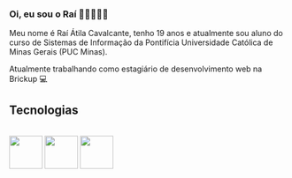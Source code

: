 ### Oi, eu sou o Raí 🤙🏻👨🏻‍💻
Meu nome é Raí Átila Cavalcante, tenho 19 anos e atualmente sou aluno do curso de Sistemas de Informação da Pontifícia Universidade Católica de Minas Gerais (PUC Minas).

Atualmente trabalhando como estagiário de desenvolvimento web na Brickup 💻

## Tecnologias

<div style="display: inline_block"><br>
  <img heigth="50" width="60" src="https://cdn.jsdelivr.net/gh/devicons/devicon/icons/react/react-original.svg" /> 
  <img heigth="50" width="60" src="https://cdn.jsdelivr.net/gh/devicons/devicon/icons/javascript/javascript-plain.svg" />
  <img heigth="50" width="60" src="https://cdn.jsdelivr.net/gh/devicons/devicon/icons/csharp/csharp-plain.svg" />
</div>
<!--
**raicavalcante/raicavalcante** is a ✨ _special_ ✨ repository because its `README.md` (this file) appears on your GitHub profile.

Here are some ideas to get you started:

- 🔭 I’m currently working on ...
- 🌱 I’m currently learning ...
- 👯 I’m looking to collaborate on ...
- 🤔 I’m looking for help with ...
- 💬 Ask me about ...
- 📫 How to reach me: ...
- 😄 Pronouns: ...
- ⚡ Fun fact: ...
-->
